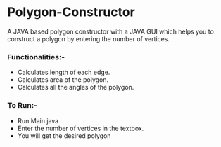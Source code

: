 # Polygon-Constructor

A JAVA based polygon constructor with a JAVA GUI which helps you to construct a polygon by entering the number of vertices. 

### Functionalities:-
- Calculates length of each edge.
- Calculates area of the polygon.
- Calculates all the angles of the polygon.

### To Run:-
- Run Main.java
- Enter the number of vertices in the textbox.
- You will get the desired polygon
